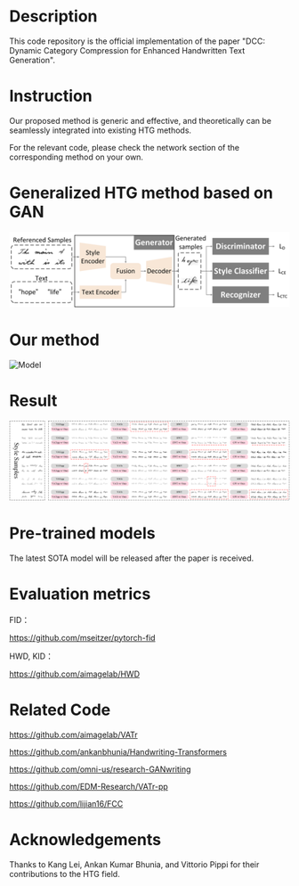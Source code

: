 # Description
This code repository is the official implementation of the paper "DCC: Dynamic Category Compression for Enhanced Handwritten Text Generation".

# Instruction
Our proposed method is generic and effective, and theoretically can be seamlessly integrated into existing HTG methods.

For the relevant code, please check the network section of the corresponding method on your own.

# Generalized HTG method based on GAN

![Model](https://github.com/Fyzjym/DCC/blob/main/file/htg.png)

# Our method

![Model](https://github.com/Fyzjym/DCC/blob/main/file/dcc.png)


# Result

![Result](https://github.com/Fyzjym/DCC/blob/main/file/show_lines_new.png)

# Pre-trained models

The latest SOTA model will be released after the paper is received.

# Evaluation metrics
FID：

https://github.com/mseitzer/pytorch-fid

HWD, KID：

https://github.com/aimagelab/HWD

# Related Code
https://github.com/aimagelab/VATr

https://github.com/ankanbhunia/Handwriting-Transformers

https://github.com/omni-us/research-GANwriting

https://github.com/EDM-Research/VATr-pp

https://github.com/lijian16/FCC

# Acknowledgements
Thanks to Kang Lei, Ankan Kumar Bhunia, and Vittorio Pippi for their contributions to the HTG field.

